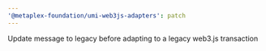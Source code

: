 ```yaml
---
'@metaplex-foundation/umi-web3js-adapters': patch
---
```


Update message to legacy before adapting to a legacy web3.js transaction
